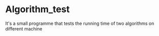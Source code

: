 Algorithm_test
==============
It's a small programme that tests the running time of two algorithms on different machine
